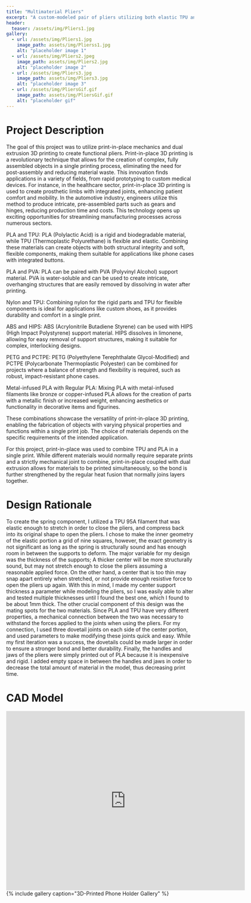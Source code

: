 ```yaml
---
title: "Multimaterial Pliers"
excerpt: "A custom-modeled pair of pliers utilizing both elastic TPU and rigid PLA."
header:
  teaser: /assets/img/Pliers1.jpg
gallery:
  - url: /assets/img/Pliers1.jpg
    image_path: assets/img/Plierss1.jpg
    alt: "placeholder image 1"
  - url: /assets/img/Pliers2.jpeg
    image_path: assets/img/Pliers2.jpg
    alt: "placeholder image 2"
  - url: /assets/img/Pliers3.jpg
    image_path: assets/img/Pliers3.jpg
    alt: "placeholder image 3"
  - url: /assets/img/PliersGif.gif
    image_path: assets/img/PliersGif.gif
    alt: "placeholder gif"
---
```


# Project Description
The goal of this project was to utilize print-in-place mechanics and dual extrusion 3D printing to create functional pliers. Print-in-place 3D printing is a revolutionary technique that allows for the creation of complex, fully assembled objects in a single printing process, eliminating the need for post-assembly and reducing material waste. This innovation finds applications in a variety of fields, from rapid prototyping to custom medical devices. For instance, in the healthcare sector, print-in-place 3D printing is used to create prosthetic limbs with integrated joints, enhancing patient comfort and mobility. In the automotive industry, engineers utilize this method to produce intricate, pre-assembled parts such as gears and hinges, reducing production time and costs. This technology opens up exciting opportunities for streamlining manufacturing processes across numerous sectors. 


PLA and TPU: PLA (Polylactic Acid) is a rigid and biodegradable material, while TPU (Thermoplastic Polyurethane) is flexible and elastic. Combining these materials can create objects with both structural integrity and soft, flexible components, making them suitable for applications like phone cases with integrated buttons.

PLA and PVA: PLA can be paired with PVA (Polyvinyl Alcohol) support material. PVA is water-soluble and can be used to create intricate, overhanging structures that are easily removed by dissolving in water after printing.

Nylon and TPU: Combining nylon for the rigid parts and TPU for flexible components is ideal for applications like custom shoes, as it provides durability and comfort in a single print.

ABS and HIPS: ABS (Acrylonitrile Butadiene Styrene) can be used with HIPS (High Impact Polystyrene) support material. HIPS dissolves in limonene, allowing for easy removal of support structures, making it suitable for complex, interlocking designs.

PETG and PCTPE: PETG (Polyethylene Terephthalate Glycol-Modified) and PCTPE (Polycarbonate Thermoplastic Polyester) can be combined for projects where a balance of strength and flexibility is required, such as robust, impact-resistant phone cases.

Metal-infused PLA with Regular PLA: Mixing PLA with metal-infused filaments like bronze or copper-infused PLA allows for the creation of parts with a metallic finish or increased weight, enhancing aesthetics or functionality in decorative items and figurines.

These combinations showcase the versatility of print-in-place 3D printing, enabling the fabrication of objects with varying physical properties and functions within a single print job. The choice of materials depends on the specific requirements of the intended application.

For this project, print-in-place was used to combine TPU and PLA in a single print. While different materials would normally require separate prints and a strictly mechanical joint to combine, print-in-place coupled with dual extrusion allows for materials to be printed simultaneously, so the bond is further strengthened by the regular heat fusion that normally joins layers together. 

# Design Rationale 
To create the spring component, I utilized a TPU 95A filament that was elastic enough to stretch in order to close the pliers, and compress back into its original shape to open the pliers. I chose to make the inner geometry of the elastic portion a grid of nine squares, however, the exact geometry is not significant as long as the spring is structurally sound and has enough room in between the supports to deform. The major variable for my design was the thickness of the supports; A thicker center will be more structurally sound, but may not stretch enough to close the pliers assuming a reasonable applied force. On the other hand, a center that is too thin may snap apart entirely when stretched, or not provide enough resistive force to open the pliers up again. With this in mind, I made my center support thickness a parameter while modeling the pliers, so I was easily able to alter  and tested multiple thicknesses until I found the best one, which I found to be about 1mm thick. The other crucial component of this design was the mating spots for the two materials. Since PLA and TPU have very different properties, a mechanical connection between the two was necessary to withstand the forces applied to the joints when using the pliers. For my connection, I used three dovetail joints on each side of the center portion, and used parameters to make modifying these joints quick and easy. While my first iteration was a success, the dovetails could be made larger in order to ensure a stronger bond and better durability. Finally, the handles and jaws of the pliers were simply printed out of PLA because it is inexpensive and rigid. I added empty space in between the handles and jaws in order to decrease the total amount of material in the model, thus decreasing print time.

# CAD Model
<iframe src="https://vanderbilt643.autodesk360.com/shares/public/SH512d4QTec90decfa6e7b6cb6e9695af6ff?mode=embed" width="640" height="480" allowfullscreen="true" webkitallowfullscreen="true" mozallowfullscreen="true"  frameborder="0"></iframe>
{% include gallery caption="3D-Printed Phone Holder Gallery" %}

